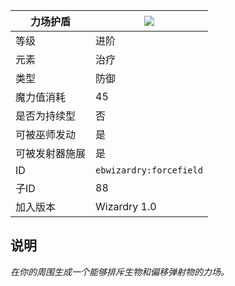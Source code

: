 | 力场护盾 |![](https://github.com/Electroblob77/Wizardry/blob/1.12.2/src/main/resources/assets/ebwizardry/textures/spells/forcefield.png)|
|---|---|
| 等级 | 进阶 |
| 元素 | 治疗 |
| 类型 | 防御 |
| 魔力值消耗 | 45 |
| 是否为持续型 | 否 |
| 可被巫师发动 | 是 |
| 可被发射器施展 | 是 |
| ID | `ebwizardry:forcefield` |
| 子ID | 88 |
| 加入版本 | Wizardry 1.0 |
## 说明
_在你的周围生成一个能够排斥生物和偏移弹射物的力场。_
